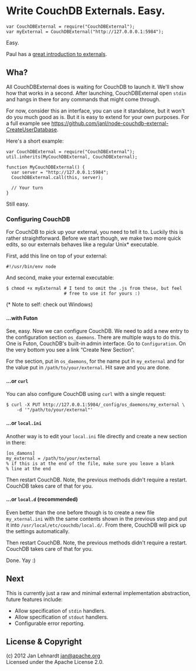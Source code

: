 # Write CouchDB Externals. Easy.

    var CouchDBExternal = require("CouchDBExternal");
    var myExternal = CouchDBExternal("http://127.0.0.0.1:5984");

Easy.

Paul has a [great introduction to externals](http://davispj.com/2010/09/26/new-couchdb-externals-api.html).


## Wha?

All CouchDBExternal does is waiting for CouchDB to launch it. We'll show
how that works in a second. After launching, CouchDBExternal open
`stdin` and hangs in there for any commands that might come through.

For now, consider this an interface, you can use it standalone, but it
won't do you much good as is. But it is easy to extend for your own
purposes. For a full example see
<https://github.com/janl/node-couchdb-external-CreateUserDatabase>.

Here's a short example:

    var CouchDBExternal = require("CouchDBExternal");
    util.inherits(MyCouchDBExternal, CouchDBExternal);

    function MyCouchDBExternal() {
      var server = "http://127.0.0.1:5984";
      CouchDBExternal.call(this, server);

      // Your turn
    }

Still easy.

### Configuring CouchDB

For CouchDB to pick up your external, you need to tell it to. Luckily
this is rather straightforward. Before we start though, we make two more
quick edits, so our externals behaves like a regular Unix* executable.

First, add this line on top of your external:

    #!/usr/bin/env node

And second, make your external executable:

    $ chmod +x myExternal # I tend to omit the .js from these, but feel
                          # free to use it for yours :)

(* Note to self: check out Windows)


#### …with Futon

See, easy. Now we can configure CouchDB. We need to add a new entry to
the configuration section `os_daemons`. There are multiple ways to do
this. One is Futon, CouchDB's built-in admin interface. Go to
`Configuration`. On the very bottom you see a link “Create New Section”.

For the section, put in `os_daemons`, for the name put in `my_external`
and for the value put in `/path/to/your/external`. Hit save and you are
done.


#### …or `curl`

You can also configure CouchDB using `curl` with a single request:

    $ curl -X PUT http://127.0.0.1:5984/_config/os_daemons/my_external \
        -d '"/path/to/your/external"'


#### …or `local.ini`

Another way is to edit your `local.ini` file directly and create a new
section in there:

    [os_damons]
    my_external = /path/to/your/external
    % if this is at the end of the file, make sure you leave a blank
    % line at the end

Then restart CouchDB. Note, the previous methods didn't require a
restart. CouchDB takes care of that for you.

#### …or `local.d` (recommended)

Even better than the one before though is to create a new file
`my_xternal.ini` with the same contents shown in the previous step and
put it into `/usr/local/etc/couchdb/local.d/`. From there, CouchDB will
pick up the settings automatically.

Then restart CouchDB. Note, the previous methods didn't require a
restart. CouchDB takes care of that for you.

Done. Yay :)


## Next

This is currently just a raw and minimal external implementation
abstraction, future features include:

 * Allow specification of `stdin` handlers.
 * Allow specification of `stdout` handlers.
 * Configurable error reporting.


## License & Copyright

(c) 2012 Jan Lehnardt <jan@apache.org>  
Licensed under the Apache License 2.0.
